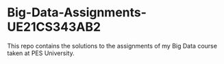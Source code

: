 # Big-Data-Assignments-UE21CS343AB2
This repo contains the solutions to the assignments of my Big Data course taken at PES University.
